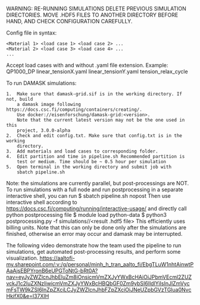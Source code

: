 WARNING: RE-RUNNING SIMULATIONS DELETE PREVIOUS SIMULATION DIRECTORIES. MOVE 
.HDF5 FILES TO ANOTHER DIRECTORY BEFORE HAND, AND CHECK CONFIGURATION CAREFULLY.

Config file in syntax:

    <Material 1> <load case 1> <load case 2> ...
    <Material 2> <load case 3> <load case 4> ...
    ...

Accept load cases with and without .yaml file extension. Example:
QP1000_DP linear_tensionX.yaml linear_tensionY.yaml tension_relax_cycle

To run DAMASK simulations:

    1.  Make sure that damask-grid.sif is in the working directory. If not, build
        a damask image following https://docs.csc.fi/computing/containers/creating/.
        Use docker://eisenforschung/damask-grid:<version>.
        Note that the current latest version may not be the one used in this
        project, 3.0.0-alpha
    2.  Check and edit config.txt. Make sure that config.txt is in the working
        directory.
    3.  Add materials and load cases to corresponding folder.
    4.  Edit partition and time in pipeline.sh Recommended partition is
        test or medium. Time should be ~ 0.5 hour per simulation
    5.  Open terminal in the working directory and submit job with
        sbatch pipeline.sh
        
Note: the simulations are currently parallel, but post-processings are NOT. To run
simulations with a full node and run postprocessing in a separate interactive shell,
you can run
        $ sbatch pipeline.sh nopost
Then use interactive shell according to
        https://docs.csc.fi/computing/running/interactive-usage/
and directly call python postprocessing file
        $ module load python-data
        $ python3 postprocessing.py -f simulations/<simulation directory>/<result .hdf5 file>
This efficiently uses billing units. Note that this can only be done only after 
the simulations are finished, otherwise an error may occur and damask may be
interrupted.

The following video demonstrate how the team used the pipeline to run simulations, get
automated post-processing results, and perform some visualization.
https://aaltofi-my.sharepoint.com/:v:/g/personal/minh_h_tran_aalto_fi/EbgTLuW1nhtAinwtPAaAjsEBPYronB6eUPGToNtG-bRt0A?nav=eyJyZWZlcnJhbEluZm8iOnsicmVmZXJyYWxBcHAiOiJPbmVEcml2ZUZvckJ1c2luZXNzIiwicmVmZXJyYWxBcHBQbGF0Zm9ybSI6IldlYiIsInJlZmVycmFsTW9kZSI6InZpZXciLCJyZWZlcnJhbFZpZXciOiJNeUZpbGVzTGlua0NvcHkifX0&e=l37XIH

